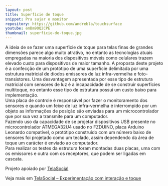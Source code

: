 ```yaml
---
layout: post
title: Superfície de toque
snippet: Pra sujar o monitor
repository: https://github.com/andrebla/touchsurface
youtube: emBm9OQ2CPE
thumbnail: superficie-de-toque.jpg
---
```


A ideia de se fazer uma superficie de toque para telas finas de grandes dimensões 
parece algo muito atrativo, no entanto as tecnologias atuais empregadas na maioria 
dos dispositivos móveis como celulares trazem elevado custo para dispositivos de 
maior tamanho. A proposta deste projeto é a confecção de um protótipo de uma 
superfície delimitada por uma estrutura matricial de diodos emissores de luz 
infra-vermelha e foto-transistores. Uma desvantagem apresentada por esse tipo 
de estrutura matricial com sensores de luz é a incapacidade de se construir 
superfícies multitoque, no entanto esse tipo de estrutura possui um custo baixo 
para implementação.  
Uma placa de controle é responsável por fazer o monitoramento dos sensores e 
quando um feixe de luz infra-vermelha é interrompido por um objeto as 
informações de posição são enviadas para um microcontrolador que por sua 
vez a transmite para um computador.  
Fazendo uso da capacidade de se projetar dispositivos USB presente no 
microcontrolador ATMEGA32U4 usado no FZDUINO, placa Arduino Leonardo compatível, 
o protótipo construído com um número baixo de sensores foi projetado como um 
teclado, assim dependendo da área de toque um carácter é enviado ao computador.  
Para realizar os testes da estrutura foram montadas duas placas, uma com os 
emissores e outra com os receptores, que podem ser ligadas em cascata.


Projeto apoiado por [TelaSocial](http://telasocial.com/)


Veja mais em [TelaSocial – Experimentação com interação e toque](http://blog.telasocial.com/experimentacao-com-interacao-e-toque)